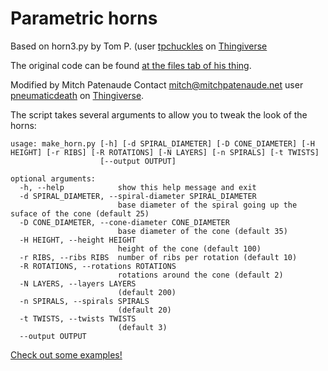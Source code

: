 # Parametric horns
Based on horn3.py by Tom P. (user [tpchuckles](https://www.thingiverse.com/tpchuckles/designs) on [Thingiverse](https://thingiverse.com)

The original code can be found [at the files tab of his thing](https://www.thingiverse.com/thing:5392374/files).

Modified by Mitch Patenaude Contact mitch@mitchpatenaude.net user [pneumaticdeath](https://www.thingiverse.com/pneumaticdeath/designs) on [Thingiverse](https://thingiverse.com).

The script takes several arguments to allow you to tweak the look of the horns:
```
usage: make_horn.py [-h] [-d SPIRAL_DIAMETER] [-D CONE_DIAMETER] [-H HEIGHT] [-r RIBS] [-R ROTATIONS] [-N LAYERS] [-n SPIRALS] [-t TWISTS]
                    [--output OUTPUT]

optional arguments:
  -h, --help            show this help message and exit
  -d SPIRAL_DIAMETER, --spiral-diameter SPIRAL_DIAMETER
                        base diameter of the spiral going up the suface of the cone (default 25)
  -D CONE_DIAMETER, --cone-diameter CONE_DIAMETER
                        base diameter of the cone (default 35)
  -H HEIGHT, --height HEIGHT
                        height of the cone (default 100)
  -r RIBS, --ribs RIBS  number of ribs per rotation (default 10)
  -R ROTATIONS, --rotations ROTATIONS
                        rotations around the cone (default 2)
  -N LAYERS, --layers LAYERS
                        (default 200)
  -n SPIRALS, --spirals SPIRALS
                        (default 20)
  -t TWISTS, --twists TWISTS
                        (default 3)
  --output OUTPUT
```

[Check out some examples!](examples/)

